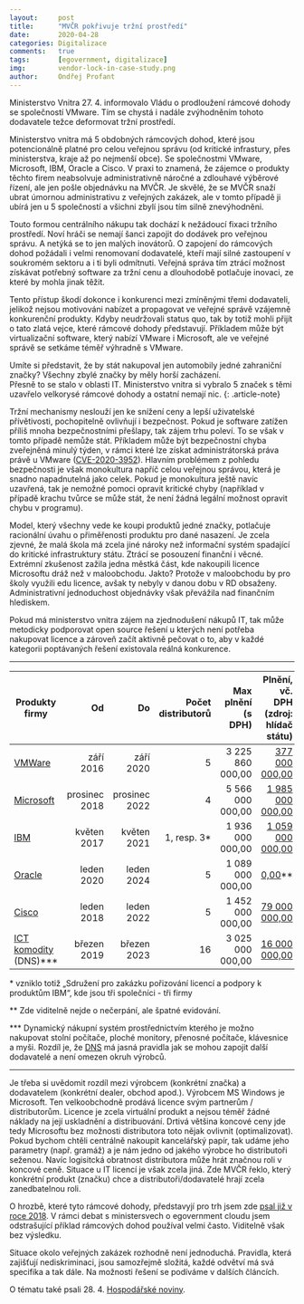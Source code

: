 ```yaml
---
layout:     post
title:      "MVČR pokřivuje tržní prostředí"
date:       2020-04-28
categories: Digitalizace
comments:   true
tags:       [egovernment, digitalizace]
img:        vendor-lock-in-case-study.png
author:     Ondřej Profant
---
```


Ministerstvo Vnitra 27. 4. informovalo Vládu o prodloužení rámcové dohody se společností VMware. Tím se chystá i nadále zvýhodněním tohoto dodavatele težce deformovat tržní prostředí. 

<!--more-->

Ministerstvo vnitra má 5 obdobných rámcových dohod, které jsou potencionálně platné pro celou veřejnou správu (od kritické infrastury, přes ministerstva, kraje až po nejmenší obce). Se společnostmi VMware, Microsoft, IBM, Oracle a Cisco. V praxi to znamená, že zájemce o produkty těchto firem neabsolvuje administrativně náročné a zdlouhavé výběrové řízení, ale jen pošle objednávku na MVČR. Je skvělé, že se MVČR snaží ubrat úmornou administrativu z veřejných zakázek, ale v tomto případě ji ubírá jen u 5 společností a všichni zbylí jsou tím silně znevýhodněni. 

Touto formou centrálního nákupu tak dochází k nežádoucí fixaci tržního prostředí. Noví hráči se nemají šanci zapojit do dodávek pro veřejnou správu. A netýká se to jen malých inovátorů. O zapojení do rámcových dohod požádali i velmi renomovaní dodavatelé, kteří mají silné zastoupení v soukromém sektoru a i ti byli odmítnuti. Veřejná správa tím ztrácí možnost získávat potřebný software za tržní cenu a dlouhodobě potlačuje inovaci, ze které by mohla jinak těžit.

Tento přístup škodí dokonce i konkurenci mezi zmíněnými třemi dodavateli, jelikož nejsou motivováni nabízet a propagovat ve veřejné správě vzájemně konkurenční produkty. Kdyby neudržovali status quo, tak by totiž mohli přijít o tato zlatá vejce, které rámcové dohody představují. Příkladem může být virtualizační software, který nabízí VMware i Microsoft, ale ve veřejné správě se setkáme téměř výhradně s VMware.

Umíte si představit, že by stát nakupoval jen automobily jedné zahraniční značky? Všechny zbylé značky by měly horší zacházení.  
Přesně to se stalo v oblasti IT. Ministerstvo vnitra si vybralo 5  značek s těmi uzavřelo velkorysé rámcové dohody a ostatní nemají nic.
{: .article-note}

Tržní mechanismy neslouží jen ke snížení ceny a lepší uživatelské přívětivosti, pochopitelně ovlivňují i bezpečnost. Pokud je software zatížen příliš mnoha bezpečnostními přešlapy, tak zájem trhu poleví. To se však v tomto případě nemůže stát. Příkladem může být bezpečnostní chyba zveřejněná minulý týden, v rámci které lze získat administrátorská práva právě u VMware ([CVE-2020-3952](https://cve.mitre.org/cgi-bin/cvename.cgi?name=CVE-2020-3952)). Hlavním problémem z pohledu bezpečnosti je však monokultura napříč celou veřejnou správou, která je snadno napadnutelná jako celek. Pokud je monokultura ještě navíc uzavřená, tak je nemožné pomoci opravit kritické chyby (například v případě krachu tvůrce se může stát, že není žádná legální možnost opravit chybu v programu).

Model, který všechny vede ke koupi produktů jedné značky, potlačuje racionální úvahu o přiměřenosti produktu pro dané nasazení. Je zcela zjevné, že malá škola má zcela jiné nároky než informační systém spadající do kritické infrastruktury státu. Ztrácí se posouzení finanční i věcné. Extrémní zkušenost zažila jedna městká část, kde nakoupili licence Microsoftu dráž než v maloobchodu. Jakto? Protože v maloobchodu by pro školy využili edu licence, avšak ty nebyly v danou dobu v RD obsaženy. Administrativní jednoduchost objednávky však převážila nad finančním hlediskem.

Pokud má ministerstvo vnitra zájem na zjednodušení nákupů IT, tak může metodicky podporovat open source řešení u kterých není potřeba nakupovat licence a zároveň začít aktivně pečovat o to, aby v každé kategorii poptávaných řešení existovala reálná konkurence.

---

| Produkty firmy | Od  | Do  | Počet distributorů | Max plnění (s DPH) | Plnění, vč. DPH (zdroj: hlídač státu) |     |
| ------- | --: | --: | ---------------: | ----------------------------: | ----------------------------------------: |-|
| [VMWare](https://www.mvcr.cz/clanek/centralni-nakup-produktu-vmware.aspx) | září 2016 |září 2020	|5|	3 225 860 000,00|	[377 000 000,00](https://www.hlidacstatu.cz/Hledat?q=%22k+R%C3%A1mcov%C3%A9+smlouv%C4%9B+na+po%C5%99izov%C3%A1n%C3%AD+licenc%C3%AD+k+produkt%C5%AFm+VMware%22) |
[Microsoft](https://www.mvcr.cz/clanek/centralni-nakup-produktu-microsoft.aspx) |	prosinec 2018	|prosinec 2022|	4|	5 566 000 000,00	| [1 985 000 000,00](https://www.hlidacstatu.cz/Hledat?q=7.+12.+2018+%22k+R%C3%A1mcov%C3%A9+dohod%C4%9B+na+po%C5%99izov%C3%A1ni+produkt%C5%AF+Microsoft+%22+zverejneno%3A%5B2018-12-12+TO+*%5D) |
| [IBM](https://www.mvcr.cz/clanek/centralni-nakup-produktu-ibm.aspx)	| květen 2017|	květen 2021	|1, resp. 3*|	1 936 000 000,00|	[1 059 000 000,00](https://www.hlidacstatu.cz/Hledat?Q=%22k%20R%C3%A1mcov%C3%A9%20dohod%C4%9B%20na%20poskytnut%C3%AD%20licenc%C3%AD%20a%20podpory%20k%20produkt%C5%AFm%20IBM%22%20zverejneno%3A%5B2017-06-09%20TO%20%2A%5D&order=4) |
|[Oracle](https://www.mvcr.cz/clanek/ramcova-dohoda-oracle.aspx)	|leden 2020	|leden 2024|	5|	1 089 000 000,00	| [0,00](https://www.hlidacstatu.cz/Hledat?q=%22k+R%C3%A1mcov%C3%A9+dohod%C4%9B+na+po%C5%99izov%C3%A1n%C3%AD+produkt%C5%AF+Oracle%22+podepsano%3A%5B2020-01-01+TO+*%5D)** |
|[Cisco](https://www.mvcr.cz/clanek/centralni-nakup-produktu-cisco-systems.aspx)	|leden 2018	|leden 2022|	5|	1 452 000 000,00	| [79 000 000,00](https://www.hlidacstatu.cz/Hledat?q=%22k+R%C3%A1mcov%C3%A9+dohod%C4%9B+na+po%C5%99izov%C3%A1n%C3%AD+produkt%C5%AF+Oracle%22+podepsano%3A%5B2020-01-01+TO+*%5D) |
|[ICT komodity](https://www.mvcr.cz/clanek/centralni-nakup-ict-komodit.aspx) (DNS)*** |	březen 2019|	březen 2023|	16|	3 025 000 000,00|	[16 000 000,00](https://www.hlidacstatu.cz/Hledat?q=%22k+R%C3%A1mcov%C3%A9+dohod%C4%9B+na+po%C5%99izov%C3%A1n%C3%AD+produkt%C5%AF+Oracle%22+podepsano%3A%5B2020-01-01+TO+*%5D) |

\* vzniklo totiž „Sdružení pro zakázku pořizování licencí a podpory k produktům IBM“, kde jsou tři společníci - tři firmy

\** Zde viditelně nejde o nečerpání, ale špatné evidování.

\*** Dynamický nákupní systém prostřednictvím kterého je možno nakupovat stolní počítače, ploché monitory, přenosné počítače, klávesnice a myši. Rozdíl je, že [DNS](https://www.epravo.cz/top/clanky/dynamicky-nakupni-system-dle-nove-pravni-upravy-nejasnosti-a-rizika-dil-prvni-109566.html) má jasná pravidla jak se mohou zapojit další dodavatelé a není omezen okruh výrobců.

---

Je třeba si uvědomit rozdíl mezi výrobcem (konkrétní značka) a dodavatelem (konkrétní dealer, obchod apod.). Výrobcem MS Windows je Microsoft. Ten velkoobchodně prodává licence svým partnerům / distributorům. Licence je zcela virtuální produkt a nejsou téměř žádné náklady na její uskladnění a distribuování. Drtivá většina koncové ceny jde tedy Microsoftu bez možnosti distributora toto nějak ovlivnit (optimalizovat). Pokud bychom chtěli centrálně nakoupit kancelářský papír, tak udáme jeho parametry (např. gramáž) a je nám jedno od jakého výrobce ho distributoři seženou. Navíc logisitcká obratnost distributora může hrát značnou roli v koncové ceně. Situace u IT licencí je však zcela jiná. Zde MVČR řeklo, který konkrétní produkt (značku) chce a distributoři/dodavatelé hrají zcela zanedbatelnou roli.

O hrozbě, které tyto rámcové dohody, představyjí pro trh jsem zde [psal již v roce 2018](https://www.profant.eu/2018/egov-cloud.html#jak%C3%A1-jsou-rizika). V rámci debat s ministersvech o egovernment cloudu jsem odstrašující příklad rámcových dohod používal velmi často. Viditelně však bez výsledku.

Situace okolo veřejných zakázek rozhodně není jednoduchá. Pravidla, která zajišťují nediskriminaci, jsou samozřejmě složitá, každé odvětví má svá specifika a tak dále. Na možnosti řešení se podíváme v dalších článcích.

O tématu také psali 28. 4. [Hospodářské noviny](https://archiv.ihned.cz/c1-66756280-urady-maji-kvuli-vnitru-omezeny-pristup-k-it-sluzbam).